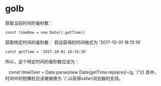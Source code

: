 # golb
获取当前时间的毫秒数：

    const timeNow = new Date().getTime()
获取特定时间的毫秒数：
假设获得的时间格式为  '2017-10-01 18:15:19'

    const getTime = '2017-10-01 18:15:19'
所以，这个特定时间的毫秒数应该为：

    const timeOver = Date.parse(new Date(getTime.replace(/-/g, '/')))
其中，时间中的短横杠应该被替换为 '/',以获得safari浏览器的支持。
